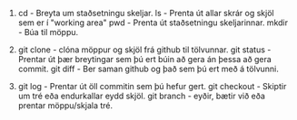 1.
    cd - Breyta um staðsetningu skeljar.
    ls - Prenta út allar skrár og skjöl sem er í "working area"
    pwd - Prenta út staðsetningu skeljarinnar.
    mkdir - Búa til möppu.

2.
    git clone - clóna möppur og skjöl frá github til tölvunnar.
    git status - Prentar út þær breytingar sem þú ert búin að gera án þessa að gera commit.
    git diff - Ber saman github og það sem þú ert með á tölvunni.

3. 
    git log - Prentar út öll commitin sem þú hefur gert.
    git checkout - Skiptir um tré eða endurkallar eydd skjöl.
    git branch - eyðir, bætir við eða prentar möppu/skjala tré.
